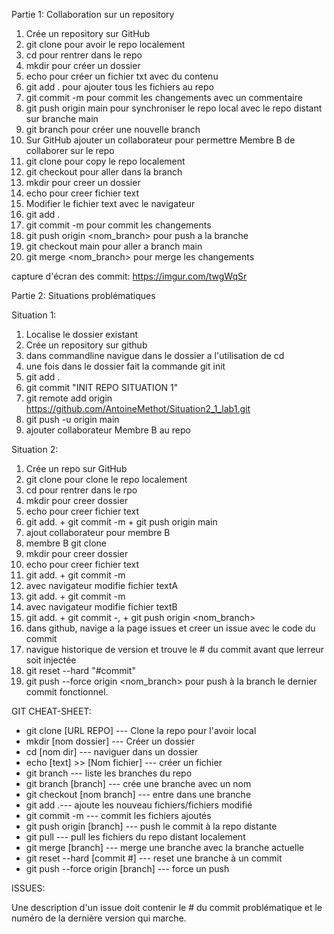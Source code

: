 Partie 1: Collaboration sur un repository

1. Crée un repository sur GitHub
2. git clone pour avoir le repo localement
3. cd pour rentrer dans le repo
4. mkdir pour créer un dossier
5. echo pour créer un fichier txt avec du contenu
6. git add . pour ajouter tous les fichiers au repo
7. git commit -m pour commit les changements avec un commentaire
8. git push origin main pour synchroniser le repo local avec le repo distant sur branche main
9. git branch pour créer une nouvelle branch
10. Sur GitHub ajouter un collaborateur pour permettre Membre B de collaborer sur le repo
11. git clone pour copy le repo localement
12. git checkout pour aller dans la branch
13. mkdir pour creer un dossier
14. echo pour creer fichier text
15. Modifier le fichier text avec le navigateur
16. git add .
17. git commit -m pour  commit les changements
18. git push origin <nom_branch> pour push a la branche
19. git checkout main pour aller a branch main
20. git merge <nom_branch> pour merge les changements

capture d'écran des commit: https://imgur.com/twgWqSr 


Partie 2: Situations problématiques

Situation 1:

1. Localise le dossier existant
2. Crée un repository sur github
3. dans commandline navigue dans le dossier a l'utilisation de cd
4. une fois dans le dossier fait la commande git init
5. git add .
6. git commit "INIT REPO SITUATION 1"
7. git remote add origin https://github.com/AntoineMethot/Situation2_1_lab1.git
8. git push -u origin main
9. ajouter collaborateur Membre B au repo

Situation 2:

1. Crée un repo sur GitHub
2. git clone <URL> pour clone le repo localement
3. cd pour rentrer dans le rpo
4. mkdir pour creer dossier
5. echo pour creer fichier text
6. git add. + git commit -m + git push origin main
7. ajout collaborateur pour membre B
8. membre B git clone
9. mkdir pour creer dossier
10. echo pour creer fichier text
11. git add. + git commit -m
12. avec navigateur modifie fichier textA
13. git add. + git commit -m
14. avec navigateur modifie fichier textB
15. git add. + git commit -, + git push origin <nom_branch>
16. dans github, navige a la page issues et creer un issue avec le code du commit
17. navigue historique de version et trouve le # du commit avant que lerreur soit injectée
18. git reset --hard "#commit"
19. git push --force origin <nom_branch> pour push à la branch le dernier commit fonctionnel.

GIT CHEAT-SHEET:

- git clone [URL REPO] --- Clone la repo pour l'avoir local
- mkdir [nom dossier] --- Créer un dossier
- cd [nom dir] --- naviguer dans un dossier
- echo [text] >> [Nom fichier] --- créer un fichier
- git branch --- liste les branches du repo
- git branch [branch] --- crée une branche avec un nom
- git checkout [nom branch] --- entre dans une branche
- git add .--- ajoute les nouveau fichiers/fichiers modifié
- git commit -m --- commit les fichiers ajoutés
- git push origin [branch] --- push le commit à la repo distante
- git pull --- pull les fichiers du repo distant localement
- git merge [branch] --- merge une branche avec la branche actuelle
- git reset --hard [commit #] --- reset une branche à un commit
- git push --force origin [branch] --- force un push


ISSUES:

Une description d'un issue doit contenir le # du commit problématique et le numéro de la dernière version qui marche.




